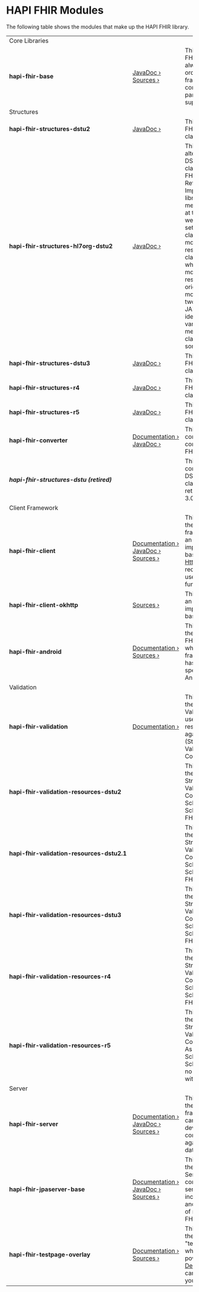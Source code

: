# HAPI FHIR Modules

The following table shows the modules that make up the HAPI FHIR library.

<table class="modules-table">
    <tbody>
    <tr>
        <td colspan="3" class="modules-section-row">
            Core Libraries
        </td>
    </tr>
    <tr>
        <td style="font-weight: bold; white-space: nowrap;">hapi-fhir-base</td>
        <td>
            <a href="/hapi-fhir/apidocs/hapi-fhir-base/">JavaDoc&nbsp;&rsaquo;</a>
            <a href="https://github.com/jamesagnew/hapi-fhir/tree/master/hapi-fhir-base">Sources&nbsp;&rsaquo;</a>
        </td>
        <td>
            This is the core HAPI FHIR library and is always required in order to use
            the framework. It contains the context, parsers, and other support classes.
        </td>
    </tr>
    <tr>
        <td class="modules-section-row" colspan="3">
            Structures
        </td>
    </tr>
    <tr>
        <td style="font-weight: bold; white-space: nowrap;">hapi-fhir-structures-dstu2</td>
        <td>
            <a href="/hapi-fhir/apidocs/hapi-fhir-structures-dstu2/">JavaDoc&nbsp;&rsaquo;</a>
        </td>
        <td>
            This module contains FHIR DSTU2 model classes.
        </td>
    </tr>
    <tr>
        <td style="font-weight: bold; white-space: nowrap;">hapi-fhir-structures-hl7org-dstu2</td>
        <td>
            <a href="/hapi-fhir/apidocs/hapi-fhir-structures-hl7org-dstu2/">JavaDoc&nbsp;&rsaquo;</a>
        </td>
        <td>
            This module contains alternate FHIR DSTU2 model classes. The HAPI FHIR and FHIR "Java Reference
            Implementation"
            libraries were merged in 2015, and at the time there were two parallel sets of DSTU2 model
            classes. This set more closely resembles the model classes for DSTU3+ where the other set
            more closely resembles the original DSTU1 model classes. The two DSTU2 model JARs are functionally
            identital, but the various utility methods on the classes are somewhat different.
        </td>
    </tr>
    <tr>
        <td style="font-weight: bold; white-space: nowrap;">hapi-fhir-structures-dstu3</td>
        <td>
            <a href="/hapi-fhir/apidocs/hapi-fhir-structures-dstu3/">JavaDoc&nbsp;&rsaquo;</a>
        </td>
        <td>
            This module contains FHIR DSTU3 model classes.
        </td>
    </tr>
    <tr>
        <td style="font-weight: bold; white-space: nowrap;">hapi-fhir-structures-r4</td>
        <td>
            <a href="/hapi-fhir/apidocs/hapi-fhir-structures-r4/">JavaDoc&nbsp;&rsaquo;</a>
        </td>
        <td>
            This module contains FHIR R4 model classes.
        </td>
    </tr>
    <tr>
        <td style="font-weight: bold; white-space: nowrap;">hapi-fhir-structures-r5</td>
        <td>
            <a href="/hapi-fhir/apidocs/hapi-fhir-structures-r5/">JavaDoc&nbsp;&rsaquo;</a>
        </td>
        <td>
            This module contains FHIR R5 model classes.
        </td>
    </tr>
    <tr>
        <td style="font-weight: bold; white-space: nowrap;">hapi-fhir-converter</td>
        <td>
            <a href="/hapi-fhir/docs/model/converter.html">Documentation&nbsp;&rsaquo;</a><br/>
            <a href="/hapi-fhir/apidocs/hapi-fhir-converter/">JavaDoc&nbsp;&rsaquo;</a>
        </td>
        <td>
            This module contains converters for converting between FHIR versions.
        </td>
    </tr>
    <tr>
        <td style="font-weight: bold; white-space: nowrap;"><i>hapi-fhir-structures-dstu (retired)</i></td>
        <td>
        </td>
        <td>
            This module contained FHIR DSTU1 model classes. It was retired in HAPI FHIR 3.0.0.
        </td>
    </tr>
    <tr>
        <td class="modules-section-row" colspan="3">Client
            Framework
        </td>
    </tr>
    <tr>
        <td style="font-weight: bold; white-space: nowrap;">hapi-fhir-client</td>
        <td>
            <a href="/hapi-fhir/docs/client/">Documentation&nbsp;&rsaquo;</a><br/>
            <a href="/hapi-fhir/apidocs/hapi-fhir-client/">JavaDoc&nbsp;&rsaquo;</a>
            <a href="https://github.com/jamesagnew/hapi-fhir/tree/master/hapi-fhir-client">Sources&nbsp;&rsaquo;</a>
        </td>
        <td>
            This module contains the core FHIR client framework, including an
            HTTP implementation based on
            <a href="https://hc.apache.org/">Apache HttpClient</a>. It is required in order
            to use client functionality in HAPI.
        </td>
    </tr>
    <tr>
        <td style="font-weight: bold; white-space: nowrap;">hapi-fhir-client-okhttp</td>
        <td>
            <a href="https://github.com/jamesagnew/hapi-fhir/tree/master/hapi-fhir-client-okhttp">Sources&nbsp;&rsaquo;</a>
        </td>
        <td>
            This module contains an alternate HTTP implementation based on
            <a href="http://square.github.io/okhttp/">OKHTTP</a>.
        </td>
    </tr>
    <tr>
        <td style="font-weight: bold; white-space: nowrap;">hapi-fhir-android</td>
        <td>
            <a href="/hapi-fhir/docs/android/">Documentation&nbsp;&rsaquo;</a>
            <a href="https://github.com/jamesagnew/hapi-fhir/tree/master/hapi-fhir-android/">Sources&nbsp;&rsaquo;</a>
        </td>
        <td>
            This module contains the Android HAPI FHIR framework, which is a FHIR
            client framework which has been tailored specifically to run on Android.
        </td>
    </tr>
    <tr>
        <td class="modules-section-row" colspan="3">
            Validation
        </td>
    </tr>
    <tr>
        <td style="font-weight: bold; white-space: nowrap;">hapi-fhir-validation</td>
        <td>
            <a href="/hapi-fhir/docs/validation/">Documentation&nbsp;&rsaquo;</a>
        </td>
        <td>
            This module contains the FHIR Profile Validator, which is used to
            validate resource instances against FHIR Profiles (StructureDefinitions,
            ValueSets, CodeSystems, etc.).
        </td>
    </tr>
    <tr>
        <td style="font-weight: bold; white-space: nowrap;">hapi-fhir-validation-resources-dstu2</td>
        <td>
        </td>
        <td>
            This module contains the StructureDefinitions, ValueSets, CodeSystems, Schemas,
            and Schematrons for FHIR DSTU2
        </td>
    </tr>
    <tr>
        <td style="font-weight: bold; white-space: nowrap;">hapi-fhir-validation-resources-dstu2.1</td>
        <td>
        </td>
        <td>
            This module contains the StructureDefinitions, ValueSets, CodeSystems, Schemas,
            and Schematrons for FHIR DSTU2.1
        </td>
    </tr>
    <tr>
        <td style="font-weight: bold; white-space: nowrap;">hapi-fhir-validation-resources-dstu3</td>
        <td>
        </td>
        <td>
            This module contains the StructureDefinitions, ValueSets, CodeSystems, Schemas,
            and Schematrons for FHIR DSTU3
        </td>
    </tr>
    <tr>
        <td style="font-weight: bold; white-space: nowrap;">hapi-fhir-validation-resources-r4</td>
        <td>
        </td>
        <td>
            This module contains the StructureDefinitions, ValueSets, CodeSystems, Schemas,
            and Schematrons for FHIR R4
        </td>
    </tr>
    <tr>
        <td style="font-weight: bold; white-space: nowrap;">hapi-fhir-validation-resources-r5</td>
        <td>
        </td>
        <td>
            This module contains the StructureDefinitions, ValueSets, CodeSystems for R5. As of FHIR
            R5, Schema and Schematron files are no longer distributed with HAPI FHIR.
        </td>
    </tr>
    <tr>
        <td class="modules-section-row" colspan="3">Server</td>
    </tr>
    <tr>
        <td style="font-weight: bold; white-space: nowrap;">hapi-fhir-server</td>
        <td>
            <a href="/hapi-fhir/docs/server_plain/">Documentation&nbsp;&rsaquo;</a><br/>
            <a href="/hapi-fhir/apidocs/hapi-fhir-server/">JavaDoc&nbsp;&rsaquo;</a>
            <a href="https://github.com/jamesagnew/hapi-fhir/tree/master/hapi-fhir-server/">Sources&nbsp;&rsaquo;</a>
        </td>
        <td>
            This module contains the HAPI FHIR Server framework, which can be used to
            develop FHIR compliant servers against your own data storage layer.
        </td>
    </tr>
    <tr>
        <td style="font-weight: bold; white-space: nowrap;">hapi-fhir-jpaserver-base</td>
        <td>
            <a href="/hapi-fhir/docs/server_jpa/">Documentation&nbsp;&rsaquo;</a><br/>
            <a href="/hapi-fhir/apidocs/hapi-fhir-jpaserver-base/">JavaDoc&nbsp;&rsaquo;</a>
            <a href="https://github.com/jamesagnew/hapi-fhir/tree/master/hapi-fhir-jpaserver-base/">Sources&nbsp;&rsaquo;</a>
        </td>
        <td>
            This module contains the HAPI FHIR "JPA Server", which is a complete
            FHIR server solution including a database and implementations of many
            advanced FHIR server features.
        </td>
    </tr>
    <tr>
        <td style="font-weight: bold; white-space: nowrap;">hapi-fhir-testpage-overlay</td>
        <td>
            <a href="/hapi-fhir/docs/server_plain/web_testpage_overlay.html">Documentation&nbsp;&rsaquo;</a><br/>
            <a href="https://github.com/jamesagnew/hapi-fhir/tree/master/hapi-fhir-testpage-overlay/">Sources&nbsp;&rsaquo;</a>
        </td>
        <td>
            This module contains the web based "testpage overlay", which is the
            UI that powers our
            <a href="http://fhirtest.uhn.ca">Public Demo Server</a>
            and can also be added to your applications.
        </td>
    </tr>
    </tbody>
</table>
			

